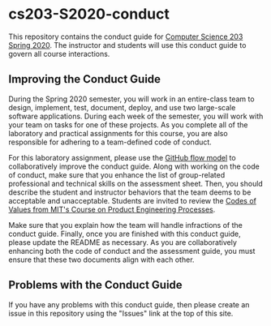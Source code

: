 # cs203-S2020-conduct

This repository contains the conduct guide for [Computer Science 203 Spring
2020](https://www.gregorykapfhammer.com/teaching/cs203S2020/). The instructor
and students will use this conduct guide to govern all course interactions.

## Improving the Conduct Guide

During the Spring 2020 semester, you will work in an entire-class team to
design, implement, test, document, deploy, and use two large-scale software
applications. During each week of the semester, you will work with your team on
tasks for one of these projects. As you complete all of the laboratory and
practical assignments for this course, you are also responsible for adhering to
a team-defined code of conduct.

For this laboratory assignment, please use the [GitHub flow
model](https://help.github.com/articles/github-flow/) to collaboratively improve
the conduct guide. Along with working on the code of conduct, make sure that you
enhance the list of group-related professional and technical skills on the
assessment sheet. Then, you should describe the student and instructor behaviors
that the team deems to be acceptable and unacceptable. Students are invited to
review the [Codes of Values from MIT's Course on Product Engineering
Processes](http://web.mit.edu/2.009/www/codeOfEthics/codeOfEthics.html).

Make sure that you explain how the team will handle infractions of the conduct
guide. Finally, once you are finished with this conduct guide, please update the
README as necessary. As you are collaboratively enhancing both the code of
conduct and the assessment guide, you must ensure that these two documents align
with each other.

## Problems with the Conduct Guide

If you have any problems with this conduct guide, then please create an issue
in this repository using the "Issues" link at the top of this site.
